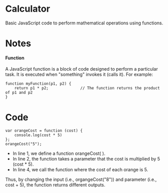# Calculator
Basic JavaScript code to perform mathematical operations using functions. 

# Notes
#### Function
A JavaScript function is a block of code designed to perform a particular task. It is executed when "something" invokes it (calls it).
For example:
```
function myFunction(p1, p2) {
    return p1 * p2;              // The function returns the product of p1 and p2
}
```
# Code
```
var orangeCost = function (cost) {
    console.log(cost * 5)
};
orangeCost("5");
```
* In line 1, we define a function orangeCost( ).
* In line 2, the function takes a parameter that the cost is multiplied by 5 (cost * 5).
* In line 4, we call the function where the cost of each orange is 5. 

Thus, by changing the input (i.e., organgeCost("8")) and parameter (i.e., cost + 5), the function returns different outputs.  


